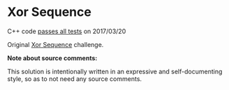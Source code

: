 Xor Sequence
============

C++ code [passes all tests](https://www.hackerrank.com/challenges/xor-se) on 2017/03/20

Original [Xor Sequence](https://www.hackerrank.com/challenges/xor-se) challenge.


**Note about source comments:**

This solution is intentionally written in an expressive and self-documenting style, so as to not need
any source comments.

